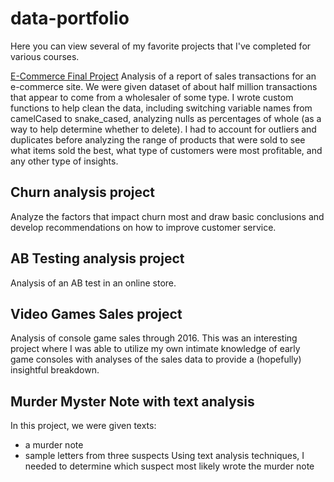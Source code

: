# data-portfolio

Here you can view several of my favorite projects that I've completed for various courses.

[E-Commerce Final Project](https://github.com/dwongster/data-portfolio/blob/main/e_commerce_final_project_accepted_cleaned.ipynb)
Analysis of a report of sales transactions for an e-commerce site.  We were given dataset of about half million transactions that appear to come from a wholesaler of some type.  I wrote custom functions to help clean the data, including switching variable names from camelCased to snake_cased, analyzing nulls as percentages of whole (as a way to help determine whether to delete). I had to account for outliers and duplicates before analyzing the range of products that were sold to see what items sold the best, what type of customers were most profitable, and any other type of insights.

## Churn analysis project
Analyze the factors that impact churn most and draw basic conclusions and develop recommendations on how to improve customer service.

## AB Testing analysis project
Analysis of an AB test in an online store.

## Video Games Sales project
Analysis of console game sales through 2016.  This was an interesting project where I was able to utilize my own intimate knowledge of early game consoles with analyses of the sales data to provide a (hopefully) insightful breakdown.

## Murder Myster Note with text analysis
In this project, we were given texts:
* a murder note
* sample letters from three suspects
Using text analysis techniques, I needed
 to determine which suspect most likely wrote the murder note
